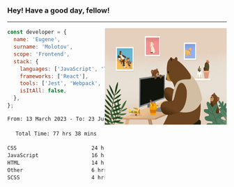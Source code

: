 ### Hey! Have a good day, fellow!
---
<img align='right' alt='GIF' vertical-align='center' src='./src/giphy.gif' width='280px' height='222px'/>

```javascript
const developer = {
  name: 'Eugene',
  surname: 'Molotov',
  scope: 'Frontend',
  stack: {
    languages: ['JavaScript', 'TypeScript'],
    frameworks: ['React'],
    tools: ['Jest', 'Webpack', 'Sass'],
    isItAll: false,
  },
};
```

<div align="center">
<!--START_SECTION:waka-->

```txt
From: 13 March 2023 - To: 23 July 2023

Total Time: 77 hrs 38 mins

CSS                        24 hrs 54 mins  ✎✎✎✎✎✎✎✎.................   32.09 %
JavaScript                 16 hrs 46 mins  ✎✎✎✎✎....................   21.60 %
HTML                       14 hrs 25 mins  ✎✎✎✎✎....................   18.57 %
Other                      6 hrs 51 mins   ✎✎.......................   08.84 %
SCSS                       4 hrs 56 mins   ✎✎.......................   06.36 %
```

<!--END_SECTION:waka-->

